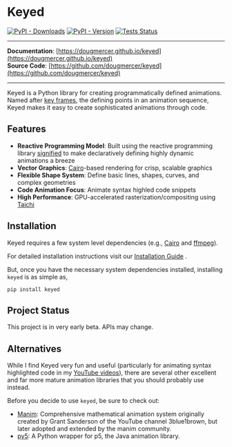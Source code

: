 # Keyed

[![PyPI - Downloads](https://img.shields.io/pypi/dw/keyed)](https://pypi.org/project/keyed/)
[![PyPI - Version](https://img.shields.io/pypi/v/keyed)](https://pypi.org/project/keyed/)
[![Tests Status](https://github.com/dougmercer/keyed/actions/workflows/tests.yml/badge.svg)](https://github.com/dougmercer/keyed/actions/workflows/tests.yml?query=branch%3Amain)

---

**Documentation**: [https://dougmercer.github.io/keyed](https://dougmercer.github.io/keyed)  
**Source Code**: [https://github.com/dougmercer/keyed](https://github.com/dougmercer/keyed)

---

Keyed is a Python library for creating programmatically defined animations. Named after [key frames](https://en.wikipedia.org/wiki/Key_frame), the defining points in an animation sequence, Keyed makes it easy to create sophisticated animations through code.

## Features

- **Reactive Programming Model**: Built using the reactive programming library [signified](https://github.com/dougmercer/signified) to make declaratively defining highly dynamic animations a breeze
- **Vector Graphics**: [Cairo](https://www.cairographics.org)-based rendering for crisp, scalable graphics
- **Flexible Shape System**: Define basic lines, shapes, curves, and complex geometries
- **Code Animation Focus**: Animate syntax highled code snippets
- **High Performance**: GPU-accelerated rasterization/compositing using [Taichi](https://github.com/taichi-dev/taichi)

## Installation

Keyed requires a few system level dependencies (e.g., [Cairo](https://www.cairographics.org/download/) and [ffmpeg](https://www.ffmpeg.org/)).

For detailed installation instructions visit our [Installation Guide](https://dougmercer.github.io/keyed/install)
.

But, once you have the necessary system dependencies installed, installing `keyed` is as simple as,

```console
pip install keyed
```

## Project Status

This project is in very early beta. APIs may change.

## Alternatives
While I find Keyed very fun and useful (particularly for animating syntax highlighted code in my [YouTube videos](https://youtube.com/@dougmercer)), there are several other excellent and far more mature animation libraries that you should probably use instead.

Before you decide to use `keyed`, be sure to check out:

* [Manim](https://manim.community): Comprehensive mathematical animation system originally created by Grant Sanderson of the YouTube channel 3blue1brown, but later adopted and extended by the manim community.
* [py5](https://py5coding.org): A Python wrapper for p5, the Java animation library.
